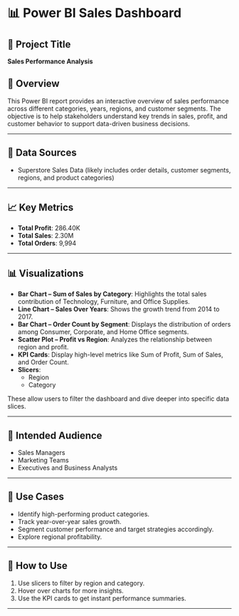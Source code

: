 
# 📊 Power BI Sales Dashboard

## 📁 Project Title
**Sales Performance Analysis**

## 📌 Overview
This Power BI report provides an interactive overview of sales performance across different categories, years, regions, and customer segments. The objective is to help stakeholders understand key trends in sales, profit, and customer behavior to support data-driven business decisions.

---

## 📂 Data Sources
- Superstore Sales Data (likely includes order details, customer segments, regions, and product categories)

---

## 📈 Key Metrics
- **Total Profit**: 286.40K  
- **Total Sales**: 2.30M  
- **Total Orders**: 9,994  

---

## 📊 Visualizations

- **Bar Chart – Sum of Sales by Category**: Highlights the total sales contribution of Technology, Furniture, and Office Supplies.
- **Line Chart – Sales Over Years**: Shows the growth trend from 2014 to 2017.
- **Bar Chart – Order Count by Segment**: Displays the distribution of orders among Consumer, Corporate, and Home Office segments.
- **Scatter Plot – Profit vs Region**: Analyzes the relationship between region and profit.
- **KPI Cards**: Display high-level metrics like Sum of Profit, Sum of Sales, and Order Count.
- **Slicers**: 
  - Region
  - Category  

These allow users to filter the dashboard and dive deeper into specific data slices.

---

## 👥 Intended Audience
- Sales Managers
- Marketing Teams
- Executives and Business Analysts

---

## 🎯 Use Cases
- Identify high-performing product categories.
- Track year-over-year sales growth.
- Segment customer performance and target strategies accordingly.
- Explore regional profitability.

---

## 🚀 How to Use
1. Use slicers to filter by region and category.
2. Hover over charts for more insights.
3. Use the KPI cards to get instant performance summaries.

---

